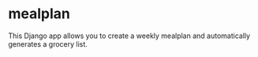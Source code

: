 # mealplan
This Django app allows you to create a weekly mealplan and automatically generates a grocery list.
